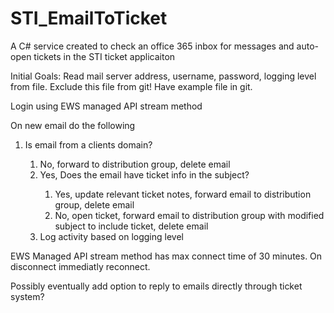 # STI_EmailToTicket
A C# service created to check an office 365 inbox for messages and auto-open tickets in the STI ticket applicaiton

Initial Goals:
  Read mail server address, username, password, logging level from file. Exclude this file from git!  Have example file in git.
  
  Login using EWS managed API stream method
  
  On new email do the following 
  <OL>
    <LI>Is email from a clients domain?</LI>
    <OL>
      <LI>No, forward to distribution group, delete email</LI>
      <LI>Yes, Does the email have ticket info in the subject?</LI>
        <OL>
          <LI>Yes, update relevant ticket notes, forward email to distribution group, delete email</LI>
          <LI>No, open ticket, forward email to distribution group with modified subject to include ticket, delete email</LI>
        </OL>
      <LI>Log activity based on logging level</LI>
    </OL>
  </OL>
  EWS Managed API stream method has max connect time of 30 minutes.  On disconnect immediatly reconnect.
  
  Possibly eventually add option to reply to emails directly through ticket system?
